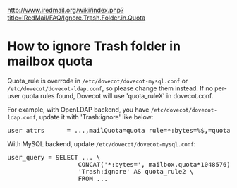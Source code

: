 <http://www.iredmail.org/wiki/index.php?title=IRedMail/FAQ/Ignore.Trash.Folder.in.Quota>
# How to ignore Trash folder in mailbox quota

Quota\_rule is overrode in `/etc/dovecot/dovecot-mysql.conf` or `/etc/dovecot/dovecot-ldap.conf`, so please change them instead. If no per-user quota rules found, Dovecot will use 'quota_ruleX' in dovecot.conf.

For example, with OpenLDAP backend, you have `/etc/dovecot/dovecot-ldap.conf`, update it with 'Trash:ignore' like below:

<pre>
user_attrs      = ...,mailQuota=quota_rule=*:bytes=%$,=quota_rule2=Trash:ignore
</pre>

With MySQL backend, update `/etc/dovecot/dovecot-mysql.conf`:

<pre>
user_query = SELECT ... \
                   CONCAT('*:bytes=', mailbox.quota*1048576) AS quota_rule \
                   'Trash:ignore' AS quota_rule2 \
                   FROM ...
</pre>
